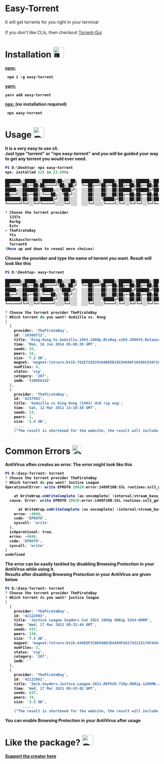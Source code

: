 # Easy-Torrent

It will get torrents for you right in your terminal <br> <br>
If you don't like CLIs, then checkout <a href = "https://github.com/TheRamann/torrent-gui">Torrent-Gui</a>


# Installation <img src="https://cdn.discordapp.com/emojis/316264057659326464.png?v=1" alt = "🖥" width="35px">
<b><a href = "https://www.npmjs.com/package/easy-torrent"> npm: </a><b> 
<p>
<code> npm i -g easy-torrent </code>
<p><b><a href = "https://classic.yarnpkg.com/en/package/easy-torrent"> yarn: </a></p>
<code>yarn add easy-torrent </code>
<p><p><p><b><a href = "https://www.npmjs.com/package/easy-torrent"> npx: </a> (no installation required) <b> 
<p>
<code> npx easy-torrent </code>
            
            
# Usage <img src="https://cdn.discordapp.com/emojis/757399420319825950.png?v=1" alt = "✏" width="35px">

It is a very easy to use cli. <br>
Just type "torrent" or "npx easy-torrent" and you will be guided your way to get any torrent you would ever need. <br>
```powershell
PS D:\Desktop> npx easy-torrent
npx: installed 228 in 23.908s

███████╗░█████╗░░██████╗██╗░░░██╗  ████████╗░█████╗░██████╗░██████╗░███████╗███╗░░██╗████████╗
██╔════╝██╔══██╗██╔════╝╚██╗░██╔╝  ╚══██╔══╝██╔══██╗██╔══██╗██╔══██╗██╔════╝████╗░██║╚══██╔══╝
█████╗░░███████║╚█████╗░░╚████╔╝░  ░░░██║░░░██║░░██║██████╔╝██████╔╝█████╗░░██╔██╗██║░░░██║░░░
██╔══╝░░██╔══██║░╚═══██╗░░╚██╔╝░░  ░░░██║░░░██║░░██║██╔══██╗██╔══██╗██╔══╝░░██║╚████║░░░██║░░░
███████╗██║░░██║██████╔╝░░░██║░░░  ░░░██║░░░╚█████╔╝██║░░██║██║░░██║███████╗██║░╚███║░░░██║░░░
╚══════╝╚═╝░░╚═╝╚═════╝░░░░╚═╝░░░  ░░░╚═╝░░░░╚════╝░╚═╝░░╚═╝╚═╝░░╚═╝╚══════╝╚═╝░░╚══╝░░░╚═╝░░░

? Choose the torrent provider
  1337x
  Rarbg
  Eztv
> ThePirateBay
  Yts
  KickassTorrents
  Torrent9
(Move up and down to reveal more choices)
```

Choose the provider and type the name of torrent you want. Result will look like this
```powershell
PS D:\Desktop> easy-torrent

███████╗░█████╗░░██████╗██╗░░░██╗  ████████╗░█████╗░██████╗░██████╗░███████╗███╗░░██╗████████╗
██╔════╝██╔══██╗██╔════╝╚██╗░██╔╝  ╚══██╔══╝██╔══██╗██╔══██╗██╔══██╗██╔════╝████╗░██║╚══██╔══╝
█████╗░░███████║╚█████╗░░╚████╔╝░  ░░░██║░░░██║░░██║██████╔╝██████╔╝█████╗░░██╔██╗██║░░░██║░░░
██╔══╝░░██╔══██║░╚═══██╗░░╚██╔╝░░  ░░░██║░░░██║░░██║██╔══██╗██╔══██╗██╔══╝░░██║╚████║░░░██║░░░
███████╗██║░░██║██████╔╝░░░██║░░░  ░░░██║░░░╚█████╔╝██║░░██║██║░░██║███████╗██║░╚███║░░░██║░░░
╚══════╝╚═╝░░╚═╝╚═════╝░░░░╚═╝░░░  ░░░╚═╝░░░░╚════╝░╚═╝░░╚═╝╚═╝░░╚═╝╚══════╝╚═╝░░╚══╝░░░╚═╝░░░

? Choose the torrent provider ThePirateBay
? Which torrent do you want? Godzilla vs. Kong
[
  {
    provider: 'ThePirateBay',
    id: '10368712',
    title: 'King.Kong.Vs.Godzilla.1963.1080p.BluRay.x264.3000th.Release-WaLM',
    time: 'Mon, 16 Jun 2014 05:08:39 GMT',
    seeds: 35,
    peers: 16,
    size: '7.2 GB',
    magnet: 'magnet:?xt=urn:btih:762E7CEE292A6BEEB18C8A686F105D8C93072052&dn=undefined&tr=udp%3A%2F%2Ftracker.coppersurfer.tk%3A6969%2Fannounce&tr=udp%3A%2F%2F9.rarbg.to%3A2920%2Fannounce&tr=udp%3A%2F%2Ftracker.opentrackr.org%3A1337&tr=udp%3A%2F%2Ftracker.internetwarriors.net%3A1337%2Fannounce&tr=udp%3A%2F%2Ftracker.leechers-paradise.org%3A6969%2Fannounce&tr=udp%3A%2F%2Ftracker.pirateparty.gr%3A6969%2Fannounce&tr=udp%3A%2F%2Ftracker.cyberia.is%3A6969%2Fannounce',
    numFiles: 4,
    status: 'vip',
    category: '207',
    imdb: 'tt0056142'
  },
  {
    provider: 'ThePirateBay',
    id: '6237982',
    title: 'Godzilla vs King Kong (1963) dvd rip eng',
    time: 'Sat, 12 Mar 2011 15:18:38 GMT',
    seeds: 13,
    peers: 1,
    size: '1.4 GB',
    .....
    ("The result is shortened for the website, the result will include more torrents than this")
```

# Common Errors <img src = "https://cdn.discordapp.com/emojis/788360740822056960.gif?v=1" alt = "😔👍" width = "30">

AntiVirus often creates an error. The error might look like this

```powershell
PS D:\Easy-Torrent> torrent
? Choose the torrent provider ThePirateBay
? Which torrent do you want? Justice League
OperationalError: write EPROTO 20020:error:1408F10B:SSL routines:ssl3_get_record:wrong version number:c:\ws\deps\openssl\openssl\ssl\record\ssl3_record.c:332:

    at WriteWrap.onWriteComplete [as oncomplete] (internal/stream_base_commons.js:94:16) {
  cause: Error: write EPROTO 20020:error:1408F10B:SSL routines:ssl3_get_record:wrong version number:c:\ws\deps\openssl\openssl\ssl\record\ssl3_record.c:332:

      at WriteWrap.onWriteComplete [as oncomplete] (internal/stream_base_commons.js:94:16) {
    errno: -4046,
    code: 'EPROTO',
    syscall: 'write'
  },
  isOperational: true,
  errno: -4046,
  code: 'EPROTO',
  syscall: 'write'
}
undefined

```
The error can be easily tackled by disabling Browsing Protection in your AntiVirus while using it. <br>
Results after disabling Browsing Protection in your AntiVirus are given below
```powershell
PS D:\Easy-Torrent> torrent
? Choose the torrent provider ThePirateBay
? Which torrent do you want? justice league
[
  {
    provider: 'ThePirateBay',
    id: '42122803',
    title: 'Justice League Snyders Cut 2021 1080p HDRip X264-WORM',
    time: 'Wed, 17 Mar 2021 08:31:44 GMT',
    seeds: 937,
    peers: 130,
    size: '7.5 GB',
    magnet: 'magnet:?xt=urn:btih:449EDF3CDE94B83EA689FA82742132174FA4543F&dn=undefined&tr=udp%3A%2F%2Ftracker.coppersurfer.tk%3A6969%2Fannounce&tr=udp%3A%2F%2F9.rarbg.to%3A2920%2Fannounce&tr=udp%3A%2F%2Ftracker.opentrackr.org%3A1337&tr=udp%3A%2F%2Ftracker.internetwarriors.net%3A1337%2Fannounce&tr=udp%3A%2F%2Ftracker.leechers-paradise.org%3A6969%2Fannounce&tr=udp%3A%2F%2Ftracker.pirateparty.gr%3A6969%2Fannounce&tr=udp%3A%2F%2Ftracker.cyberia.is%3A6969%2Fannounce',
    numFiles: 3,
    status: 'vip',
    category: '207',
    imdb: ''
  },
  {
    provider: 'ThePirateBay',
    id: '42122861',
    title: 'Zack.Snyders.Justice.League.2021.REPACK.720p.HDRip.1200MB.x264-G',
    time: 'Wed, 17 Mar 2021 09:43:02 GMT',
    seeds: 637,
    peers: 74,
    size: '1.3 GB',
        .....
    ("The result is shortened for the website, the result will include more torrents than this")
```
You can enable Browsing Protection in your AntiVirus after usage

# Like the package? <img src="https://cdn.discordapp.com/emojis/599598716521021441.gif?v=1" alt = "✏" width="35px">
<a href = "https://www.buymeacoffee.com/TheRamann">
Support the creator here
</a>
